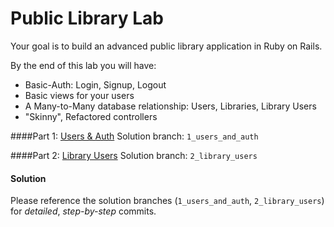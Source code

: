 # Public Library Lab

Your goal is to build an advanced public library application in Ruby on Rails. 

By the end of this lab you will have:

* Basic-Auth: Login, Signup, Logout
* Basic views for your users
* A Many-to-Many database relationship: Users, Libraries, Library Users
* "Skinny", Refactored controllers

####Part 1: [Users & Auth](1_users_and_auth.rb)
Solution branch: `1_users_and_auth`

####Part 2: [Library Users](2_library_users.rb)
Solution branch: `2_library_users`

#### Solution
Please reference the solution branches (`1_users_and_auth`, `2_library_users`) for *detailed*, *step-by-step* commits.
